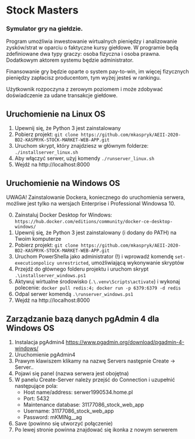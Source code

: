# Stock Masters
### Symulator gry na giełdzie.

Program umożliwia inwestowanie wirtualnych pieniędzy i analizowanie zysków/strat w oparciu o faktyczne kursy giełdowe.
W programie będą zdefiniowane dwa typy graczy: osoba fizyczna i osoba prawna. Dodatkowym aktorem systemu będzie administrator.

Finansowanie gry będzie oparte o system pay-to-win, im więcej fizycznych pieniędzy zapłacisz producentom, tym wyżej jesteś w rankingu.

Użytkownik rozpoczyna z zerowym poziomem i może zdobywać doświadczenie za udane transakcje giełdowe.

Uruchomienie na Linux OS
------------------

1. Upewnij się, że Python 3 jest zainstalowany
2. Pobierz projekt: `git clone https://github.com/mkaspryk/AEII-2020-BD2-KASPRYK-STOCK-MARKET-WEB-APP.git`
3. Uruchom skrypt, który znajdziesz w głównym folderze: `./installserver_linux.sh`
4. Aby włączyć serwer, użyj komendy `./runserver_linux.sh`
5. Wejdź na http://localhost:8000

Uruchomienie na Windows OS
------------------
UWAGA! Zainstalowanie Dockera, koniecznego do uruchomienia serwera, możliwe jest tylko na wersjach Enterprise i Professional Windowsa 10.

0. Zainstaluj Docker Desktop for Windows: `https://hub.docker.com/editions/community/docker-ce-desktop-windows/`
1. Upewnij się, że Python 3 jest zainstalowany (i dodany do PATH) na Twoim komputerze
2. Pobierz projekt: `git clone https://github.com/mkaspryk/AEII-2020-BD2-KASPRYK-STOCK-MARKET-WEB-APP.git`
3. Uruchom PowerShella jako administrator (!) i wprowadź komendę `set-executionpolicy unrestricted`, umożliwiającą wykonywanie skryptów
4. Przejdź do głównego folderu projektu i uruchom skrypt `.\installserver_windows.ps1`
5. Aktywuj wirtualne środowisko (`.\.venv\Scripts\activate`) i wykonaj polecenie: `docker pull redis:4; docker run -p 6379:6379 -d redis`
6. Odpal serwer komendą `.\runserver_windows.ps1`
7. Wejdź na http://localhost:8000

Zarządzanie bazą danych pgAdmin 4 dla Windows OS
-----------------

1. Instalacja pgAdmin4 https://www.pgadmin.org/download/pgadmin-4-windows/
2. Uruchomienie pgAdmin4
3. Prawym klawiszem klikamy na nazwę Servers następnie Create -> Server..
4. Pojawi się panel (nazwa serwera jest obojętna)
5. W panelu Create-Server należy przejść do Connection i uzupełnić następujące pola:
   - Host name/address: serwer1990534.home.pl
   - Port: 5432
   - Maintenance database: 31177086_stock_web_app
   - Username: 31177086_stock_web_app
   - Password: mKMlNg__ag
6. Save (powinno się utworzyć połączenie)
7. Po lewej stronie powinna znajdować się ikonka z nowym serwerem
